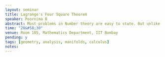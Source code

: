 ```yaml
---
layout: seminar
title: Lagrange's Four Square Theorem
speaker: Poornima B
abstract: Most problems in Number theory are easy to state. But unlike most, Langrange's four square is easy to prove. It states that every natural number is a sum of four squares. In the talk, we will sketch the proof and then look at ways in which we can generalize the result. This talk will be made accessible to all (even freshmen) by the speaker.
time: "20&#58;30"
venue: Room 105, Mathematics Department, IIT Bombay
pending: y
tags: [geometry, analysis, manifolds, calculus]
notes: 
---
```

